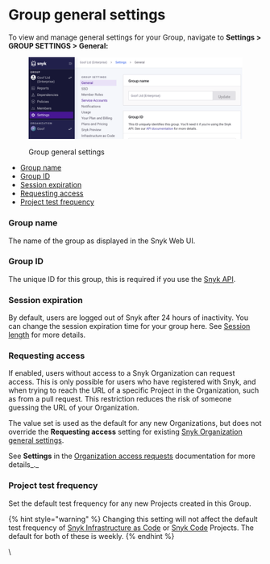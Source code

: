 # Group general settings

To view and manage general settings for your Group, navigate to **Settings > GROUP SETTINGS > General:**

<figure><img src="../../.gitbook/assets/image (1) (3) (1) (1).png" alt=""><figcaption><p>Group general settings</p></figcaption></figure>

* [Group name](group-general-settings.md#group-name)
* [Group ID](group-general-settings.md#group-id)
* [Session expiration](group-general-settings.md#session-expiration)
* [Requesting access](group-general-settings.md#requesting-access)
* [Project test frequency](group-general-settings.md#project-test-frequency)

### Group name

The name of the group as displayed in the Snyk Web UI.

### Group ID

The unique ID for this group, this is required if you use the [Snyk API](../../snyk-api/).

### Session expiration

By default, users are logged out of Snyk after 24 hours of inactivity. You can change the session expiration time for your group here. See [Session length](../manage-users-and-permissions/session-length.md) for more details.

### Requesting access

If enabled, users without access to a Snyk Organization can request access. This is only possible for users who have registered with Snyk, and when trying to reach the URL of a specific Project in the Organization, such as from a pull request. This restriction reduces the risk of someone guessing the URL of your Organization.

The value set is used as the default for any new Organizations, but does not override the **Requesting access** setting for existing [Snyk Organization general settings](organization-general-settings.md#requesting-access).&#x20;

See **Settings** in the [Organization access requests](../manage-users-and-permissions/organization-access-requests.md#settings) documentation for more details_._

### Project test frequency

Set the default test frequency for any new Projects created in this Group.

{% hint style="warning" %}
Changing this setting will not affect the default test frequency of [Snyk Infrastructure as Code](../../scan-configurations/snyk-infrastructure-as-code/) or [Snyk Code](../../scan-application-code/snyk-code/) Projects. The default for both of these is weekly.
{% endhint %}



\
